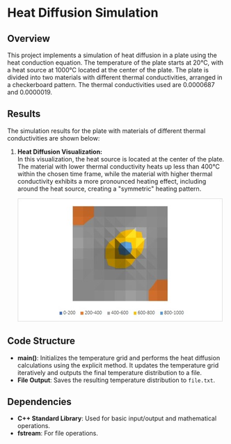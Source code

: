 # Heat Diffusion Simulation

## Overview
This project implements a simulation of heat diffusion in a plate using the heat conduction equation. The temperature of the plate starts at 20°C, with a heat source at 1000°C located at the center of the plate. The plate is divided into two materials with different thermal conductivities, arranged in a checkerboard pattern. The thermal conductivities used are 0.0000687 and 0.0000019.

## Results
The simulation results for the plate with materials of different thermal conductivities are shown below:

1. **Heat Diffusion Visualization:**  
   In this visualization, the heat source is located at the center of the plate. The material with lower thermal conductivity heats up less than 400°C within the chosen time frame, while the material with higher thermal conductivity exhibits a more pronounced heating effect, including around the heat source, creating a "symmetric" heating pattern.

   ![Heat Diffusion](1.jpg)

## Code Structure
- **main()**: Initializes the temperature grid and performs the heat diffusion calculations using the explicit method. It updates the temperature grid iteratively and outputs the final temperature distribution to a file.
- **File Output**: Saves the resulting temperature distribution to `file.txt`.

## Dependencies
- **C++ Standard Library**: Used for basic input/output and mathematical operations.
- **fstream**: For file operations.

